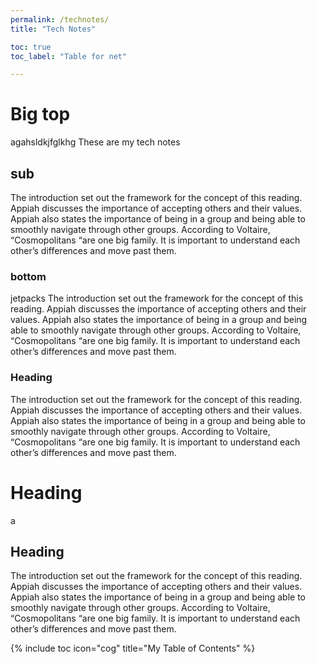 ```yaml
---
permalink: /technotes/
title: "Tech Notes"

toc: true
toc_label: "Table for net"

---
```

# Big top
agahsldkjfglkhg
These are my tech notes
## sub
The introduction set out the framework for the concept of this reading. Appiah discusses the importance of accepting others and their values. Appiah also states the importance of being in a group and being able to smoothly navigate through other groups. According to Voltaire, “Cosmopolitans “are one big family. It is important to understand each other’s differences and move past them.
### bottom
jetpacks
The introduction set out the framework for the concept of this reading. Appiah discusses the importance of accepting others and their values. Appiah also states the importance of being in a group and being able to smoothly navigate through other groups. According to Voltaire, “Cosmopolitans “are one big family. It is important to understand each other’s differences and move past them.

### Heading
The introduction set out the framework for the concept of this reading. Appiah discusses the importance of accepting others and their values. Appiah also states the importance of being in a group and being able to smoothly navigate through other groups. According to Voltaire, “Cosmopolitans “are one big family. It is important to understand each other’s differences and move past them.

# Heading
a
## Heading
The introduction set out the framework for the concept of this reading. Appiah discusses the importance of accepting others and their values. Appiah also states the importance of being in a group and being able to smoothly navigate through other groups. According to Voltaire, “Cosmopolitans “are one big family. It is important to understand each other’s differences and move past them.

{% include toc icon="cog" title="My Table of Contents" %}

